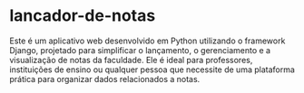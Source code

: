 # lancador-de-notas
Este é um aplicativo web desenvolvido em Python utilizando o framework Django, projetado para simplificar o lançamento, o gerenciamento e a visualização de notas da faculdade. Ele é ideal para professores, instituições de ensino ou qualquer pessoa que necessite de uma plataforma prática para organizar dados relacionados a notas.
